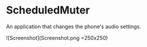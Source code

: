 # ScheduledMuter
An application that changes the phone's audio settings.

![Screenshot](Screenshot.png =250x250)
